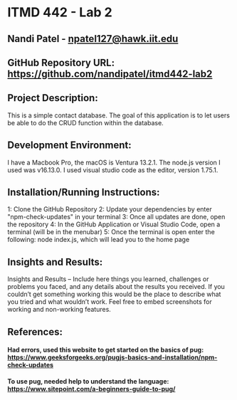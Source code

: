 # ITMD 442 - Lab 2

## Nandi Patel - npatel127@hawk.iit.edu

## GitHub Repository URL: https://github.com/nandipatel/itmd442-lab2

## Project Description:
This is a simple contact database. The goal of this application is to let users be able to do the CRUD function within the database.

## Development Environment:
I have a Macbook Pro, the macOS is Ventura 13.2.1. The node.js version I used was v16.13.0. I used visual studio code as the editor, version 1.75.1.

## Installation/Running Instructions:
1: Clone the GitHub Repository
2: Update your dependencies by enter "npm-check-updates" in your terminal
3: Once all updates are done, open the repository
4: In the GitHub Application or Visual Studio Code, open a terminal (will be in the menubar)
5: Once the terminal is open enter the following: node index.js, which will lead you to the home page

## Insights and Results:
Insights and Results – Include here things you learned, challenges or problems you faced, and any details about the results you received. If you couldn’t get something working this would be the place to describe what you tried and what wouldn’t work. Feel free to embed screenshots for working and non-working features.

## References:
#### Had errors, used this website to get started on the basics of pug: https://www.geeksforgeeks.org/pugjs-basics-and-installation/npm-check-updates

#### To use pug, needed help to understand the language: https://www.sitepoint.com/a-beginners-guide-to-pug/

